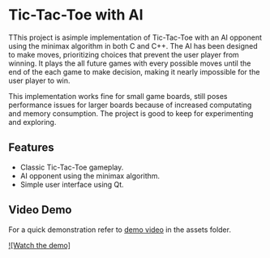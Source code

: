 # Tic-Tac-Toe with AI

TThis project is asimple implementation of Tic-Tac-Toe with an AI opponent using the minimax algorithm in both C and C++. The AI has been designed to make moves, prioritizing choices that prevent the user player from winning. It plays the all future games with every possible moves until the end of the each game to make decision, making it nearly impossible for the user player to win.

This implementation works fine for small game boards, still poses performance issues for larger boards because of increased computating and memory consumption.
The project is good to keep for experimenting and exploring.

## Features

- Classic Tic-Tac-Toe gameplay.
- AI opponent using the minimax algorithm.
- Simple user interface using Qt.

## Video Demo

For a quick demonstration refer to  [demo video](assests/tiktaktoe.mp4) in the assets folder.

[![Watch the demo]](assests/tiktaktoe.mp4)

